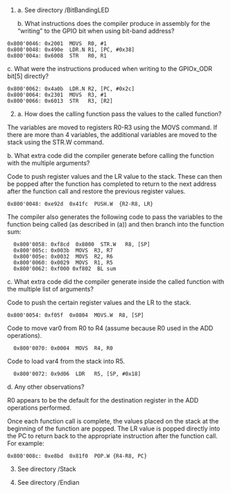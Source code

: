 1. a. See directory /BitBandingLED

   b.  What instructions does the compiler produce in assembly for the “writing” to the GPIO
bit when using bit-band address?

```assembly
0x800'0046: 0x2001  MOVS  R0, #1
0x800'0048: 0x490e  LDR.N R1, [PC, #0x38]
0x800'004a: 0x6008  STR   R0, R1
```
  c. What were the instructions produced when writing to the GPIOx_ODR bit[5] directly?

```assembly
0x800'0062: 0x4a0b  LDR.N R2, [PC, #0x2c]
0x800'0064: 0x2301  MOVS  R3, #1
0x800'0066: 0x6013  STR   R3, [R2]
```

2. a. How does the calling function pass the values to the called function?

  The variables are moved to registers R0-R3 using the MOVS command. If there are more than 4 variables, the additional variables are moved to the stack using the STR.W command.

   b. What extra code did the compiler generate before calling the function with the multiple arguments?

   Code to push register values and the LR value to the stack. These can then be popped after the function has completed to return to the next address after the function call and restore the previous register values.

```assembly
0x800'0048: 0xe92d  0x41fc  PUSH.W  {R2-R8, LR}
```

The compiler also generates the following code to pass the variables to the function being called (as described in (a)) and then branch into the function sum:

```assembly
  0x800'0058: 0xf8cd  0x8000  STR.W   R8, [SP]
  0x800'005c: 0x003b  MOVS  R3, R7
  0x800'005e: 0x0032  MOVS  R2, R6
  0x800'0060: 0x0029  MOVS  R1, R5
  0x800'0062: 0xf000 0xf802  BL sum
```

  c.  What extra code did the compiler generate inside the called function with the multiple list of arguments?

Code to push the certain register values and the LR to the stack.

```assembly
0x800'0054: 0xf05f  0x0804  MOVS.W  R8, [SP]
```
Code to move var0 from R0 to R4 (assume because R0 used in the ADD operations).
```assembly
  0x800'0070: 0x0004  MOVS  R4, R0
```
Code to load var4 from the stack into R5.
```assembly
  0x800'0072: 0x9d06  LDR   R5, [SP, #0x18]
```

  d. Any other observations?

  R0 appears to be the default for the destination register in the ADD operations performed.

  Once each function call is complete, the values placed on the stack at the beginning of the function are popped. The LR value is popped directly into the PC to return back to the appropriate instruction after the function call. For example:

  ```assembly
  0x800'008c: 0xe8bd  0x81f0  POP.W {R4-R8, PC}
  ```

3. See directory /Stack

4. See directory /Endian
